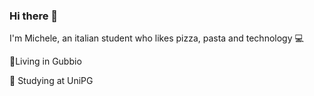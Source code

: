 ### Hi there 👋
 I'm Michele, an italian student who likes pizza, pasta and technology 💻

📍Living in Gubbio

📖 Studying at UniPG

